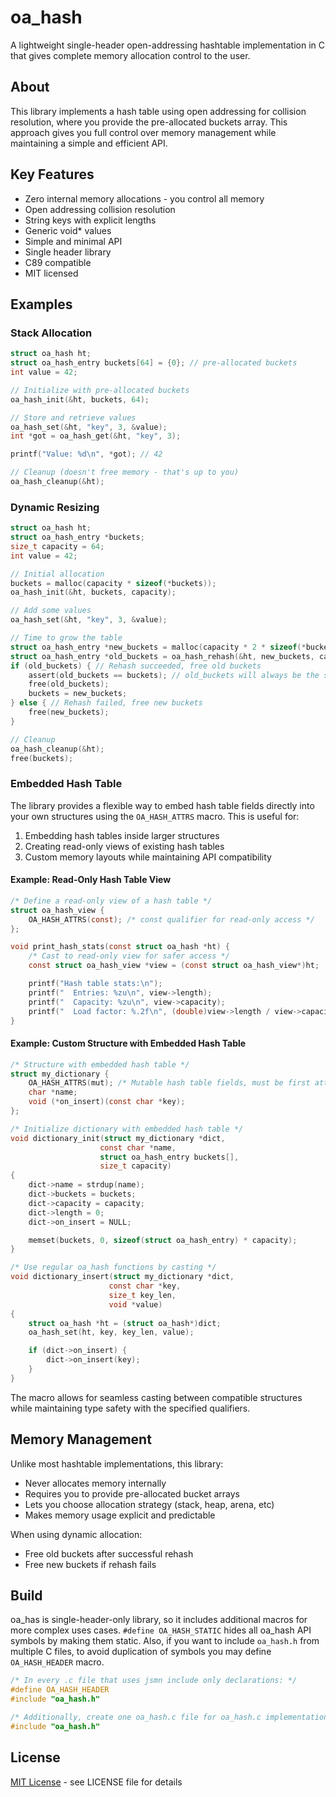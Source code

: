 # oa_hash

A lightweight single-header open-addressing hashtable implementation in C that gives complete memory allocation control to the user.

## About

This library implements a hash table using open addressing for collision resolution, where you provide the pre-allocated buckets array. This approach gives you full control over memory management while maintaining a simple and efficient API.

## Key Features

- Zero internal memory allocations - you control all memory
- Open addressing collision resolution
- String keys with explicit lengths
- Generic void* values
- Simple and minimal API
- Single header library
- C89 compatible
- MIT licensed

## Examples

### Stack Allocation

```c
struct oa_hash ht;
struct oa_hash_entry buckets[64] = {0}; // pre-allocated buckets
int value = 42;

// Initialize with pre-allocated buckets
oa_hash_init(&ht, buckets, 64);

// Store and retrieve values
oa_hash_set(&ht, "key", 3, &value);
int *got = oa_hash_get(&ht, "key", 3);

printf("Value: %d\n", *got); // 42

// Cleanup (doesn't free memory - that's up to you)
oa_hash_cleanup(&ht);
```

### Dynamic Resizing

```c
struct oa_hash ht;
struct oa_hash_entry *buckets;
size_t capacity = 64;
int value = 42;

// Initial allocation
buckets = malloc(capacity * sizeof(*buckets));
oa_hash_init(&ht, buckets, capacity);

// Add some values
oa_hash_set(&ht, "key", 3, &value);

// Time to grow the table
struct oa_hash_entry *new_buckets = malloc(capacity * 2 * sizeof(*buckets));
struct oa_hash_entry *old_buckets = oa_hash_rehash(&ht, new_buckets, capacity * 2);
if (old_buckets) { // Rehash succeeded, free old buckets
    assert(old_buckets == buckets); // old_buckets will always be the same as the original buckets
    free(old_buckets);
    buckets = new_buckets;
} else { // Rehash failed, free new buckets
    free(new_buckets);
}

// Cleanup
oa_hash_cleanup(&ht);
free(buckets);
```

### Embedded Hash Table

The library provides a flexible way to embed hash table fields directly into your own structures using the `OA_HASH_ATTRS` macro. This is useful for:

1. Embedding hash tables inside larger structures
2. Creating read-only views of existing hash tables
3. Custom memory layouts while maintaining API compatibility

#### Example: Read-Only Hash Table View

```c
/* Define a read-only view of a hash table */
struct oa_hash_view {
    OA_HASH_ATTRS(const); /* const qualifier for read-only access */
};

void print_hash_stats(const struct oa_hash *ht) {
    /* Cast to read-only view for safer access */
    const struct oa_hash_view *view = (const struct oa_hash_view*)ht;

    printf("Hash table stats:\n");
    printf("  Entries: %zu\n", view->length);
    printf("  Capacity: %zu\n", view->capacity);
    printf("  Load factor: %.2f\n", (double)view->length / view->capacity);
}
```

#### Example: Custom Structure with Embedded Hash Table

```c
/* Structure with embedded hash table */
struct my_dictionary {
    OA_HASH_ATTRS(mut); /* Mutable hash table fields, must be first attribute */
    char *name;
    void (*on_insert)(const char *key);
};

/* Initialize dictionary with embedded hash table */
void dictionary_init(struct my_dictionary *dict,
                    const char *name,
                    struct oa_hash_entry buckets[],
                    size_t capacity)
{
    dict->name = strdup(name);
    dict->buckets = buckets;
    dict->capacity = capacity;
    dict->length = 0;
    dict->on_insert = NULL;

    memset(buckets, 0, sizeof(struct oa_hash_entry) * capacity);
}

/* Use regular oa_hash functions by casting */
void dictionary_insert(struct my_dictionary *dict,
                      const char *key,
                      size_t key_len,
                      void *value)
{
    struct oa_hash *ht = (struct oa_hash*)dict;
    oa_hash_set(ht, key, key_len, value);

    if (dict->on_insert) {
        dict->on_insert(key);
    }
}
```

The macro allows for seamless casting between compatible structures while maintaining type safety with the specified qualifiers.

## Memory Management

Unlike most hashtable implementations, this library:
- Never allocates memory internally
- Requires you to provide pre-allocated bucket arrays
- Lets you choose allocation strategy (stack, heap, arena, etc)
- Makes memory usage explicit and predictable

When using dynamic allocation:
- Free old buckets after successful rehash
- Free new buckets if rehash fails

## Build

oa_has is single-header-only library, so it includes additional macros for more complex uses cases. `#define OA_HASH_STATIC` hides all oa_hash API symbols by making them static. Also, if you want to include `oa_hash.h` from multiple C files, to avoid duplication of symbols you may define `OA_HASH_HEADER` macro.

```c
/* In every .c file that uses jsmn include only declarations: */
#define OA_HASH_HEADER
#include "oa_hash.h"

/* Additionally, create one oa_hash.c file for oa_hash.c implementation: */
#include "oa_hash.h"
```

## License

[MIT License](LICENSE) - see LICENSE file for details
